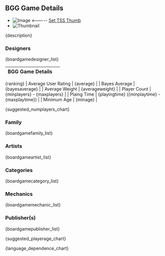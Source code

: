 ## BGG Game Details

- ![Image]({image}) <----- [Set TSS Thumb]({dl_image_url})
- ![Thumbnail]({thumbnail})

{description}

### Designers
{boardgamedesigner_list}

| BGG Game Details | |
|------------------------------:|:--------------------------|
{ranking}
| Average User Rating | {average} |
| Bayes Average | {bayesaverage} |
| Average Weight | {averageweight} |
| Player Count | {minplayers} - {maxplayers} |
| Plaing Time | {playingtime} ({minplaytime} - {maxplaytime}) |
| Minimum Age | {minage} |

{suggested_numplayers_chart}

### Family
{boardgamefamily_list}

### Artists
{boardgameartist_list}

### Categories
{boardgamecategory_list}

### Mechanics
{boardgamemechanic_list}

### Publisher(s)
{boardgamepublisher_list}

{suggested_playerage_chart}

{language_dependence_chart}
